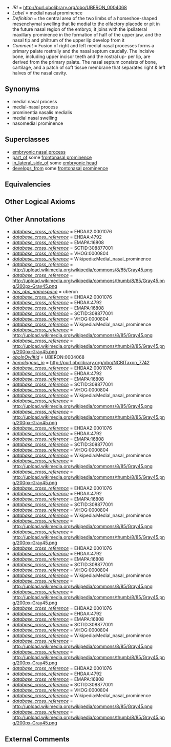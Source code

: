  * *IRI* = http://purl.obolibrary.org/obo/UBERON_0004068
 * *Label* = medial nasal prominence
 * *Definition* = the central area of the two limbs of a horseshoe-shaped mesenchymal swelling that lie medial to the olfactory placode or pit in the future nasal region of the embryo; it joins with the ipsilateral maxillary prominence in the formation of half of the upper jaw, and the nasal tip and philtrum of the upper lip develop from it
 * *Comment* = Fusion of right and left medial nasal processes forms a primary palate rostrally and the nasal septum caudally. The incisive bone, including upper incisor teeth and the rostral up- per lip, are derived from the primary palate. The nasal septum consists of bone, cartilage, and a patch of soft tissue membrane that separates right & left halves of the nasal cavity.

## Synonyms

 * medial nasal process
 * medial-nasal process
 * prominentia nasalis medialis
 * medial nasal swelling
 * nasomedial prominence

## Superclasses

 * [embryonic nasal process](../../UBERON/92/UBERON_0009292.md)
 * [part_of](../../BFO/50/BFO_0000050.md) some [frontonasal prominence](../../UBERON/66/UBERON_0004066.md)
 * [in_lateral_side_of](../../BSPO/26/BSPO_0000126.md) some [embryonic head](../../UBERON/16/UBERON_0008816.md)
 * [develops_from](../../RO/02/RO_0002202.md) some [frontonasal prominence](../../UBERON/66/UBERON_0004066.md)

## Equivalencies


## Other Logical Axioms


## Other Annotations

 * *[database_cross_reference](../../ef/oboInOwl#hasDbXref.md)* = EHDAA2:0001076
 * *[database_cross_reference](../../ef/oboInOwl#hasDbXref.md)* = EHDAA:4792
 * *[database_cross_reference](../../ef/oboInOwl#hasDbXref.md)* = EMAPA:16808
 * *[database_cross_reference](../../ef/oboInOwl#hasDbXref.md)* = SCTID:308877001
 * *[database_cross_reference](../../ef/oboInOwl#hasDbXref.md)* = VHOG:0000804
 * *[database_cross_reference](../../ef/oboInOwl#hasDbXref.md)* = Wikipedia:Medial_nasal_prominence
 * *[database_cross_reference](../../ef/oboInOwl#hasDbXref.md)* = http://upload.wikimedia.org/wikipedia/commons/8/85/Gray45.png
 * *[database_cross_reference](../../ef/oboInOwl#hasDbXref.md)* = http://upload.wikimedia.org/wikipedia/commons/thumb/8/85/Gray45.png/200px-Gray45.png
 * *[has_obo_namespace](../../ce/oboInOwl#hasOBONamespace.md)* = uberon
 * *[database_cross_reference](../../ef/oboInOwl#hasDbXref.md)* = EHDAA2:0001076
 * *[database_cross_reference](../../ef/oboInOwl#hasDbXref.md)* = EHDAA:4792
 * *[database_cross_reference](../../ef/oboInOwl#hasDbXref.md)* = EMAPA:16808
 * *[database_cross_reference](../../ef/oboInOwl#hasDbXref.md)* = SCTID:308877001
 * *[database_cross_reference](../../ef/oboInOwl#hasDbXref.md)* = VHOG:0000804
 * *[database_cross_reference](../../ef/oboInOwl#hasDbXref.md)* = Wikipedia:Medial_nasal_prominence
 * *[database_cross_reference](../../ef/oboInOwl#hasDbXref.md)* = http://upload.wikimedia.org/wikipedia/commons/8/85/Gray45.png
 * *[database_cross_reference](../../ef/oboInOwl#hasDbXref.md)* = http://upload.wikimedia.org/wikipedia/commons/thumb/8/85/Gray45.png/200px-Gray45.png
 * *[oboInOwl#id](../../id/oboInOwl#id.md)* = UBERON:0004068
 * *[homologous_in](../../core#homologous/in/core#homologous_in.md)* = http://purl.obolibrary.org/obo/NCBITaxon_7742
 * *[database_cross_reference](../../ef/oboInOwl#hasDbXref.md)* = EHDAA2:0001076
 * *[database_cross_reference](../../ef/oboInOwl#hasDbXref.md)* = EHDAA:4792
 * *[database_cross_reference](../../ef/oboInOwl#hasDbXref.md)* = EMAPA:16808
 * *[database_cross_reference](../../ef/oboInOwl#hasDbXref.md)* = SCTID:308877001
 * *[database_cross_reference](../../ef/oboInOwl#hasDbXref.md)* = VHOG:0000804
 * *[database_cross_reference](../../ef/oboInOwl#hasDbXref.md)* = Wikipedia:Medial_nasal_prominence
 * *[database_cross_reference](../../ef/oboInOwl#hasDbXref.md)* = http://upload.wikimedia.org/wikipedia/commons/8/85/Gray45.png
 * *[database_cross_reference](../../ef/oboInOwl#hasDbXref.md)* = http://upload.wikimedia.org/wikipedia/commons/thumb/8/85/Gray45.png/200px-Gray45.png
 * *[database_cross_reference](../../ef/oboInOwl#hasDbXref.md)* = EHDAA2:0001076
 * *[database_cross_reference](../../ef/oboInOwl#hasDbXref.md)* = EHDAA:4792
 * *[database_cross_reference](../../ef/oboInOwl#hasDbXref.md)* = EMAPA:16808
 * *[database_cross_reference](../../ef/oboInOwl#hasDbXref.md)* = SCTID:308877001
 * *[database_cross_reference](../../ef/oboInOwl#hasDbXref.md)* = VHOG:0000804
 * *[database_cross_reference](../../ef/oboInOwl#hasDbXref.md)* = Wikipedia:Medial_nasal_prominence
 * *[database_cross_reference](../../ef/oboInOwl#hasDbXref.md)* = http://upload.wikimedia.org/wikipedia/commons/8/85/Gray45.png
 * *[database_cross_reference](../../ef/oboInOwl#hasDbXref.md)* = http://upload.wikimedia.org/wikipedia/commons/thumb/8/85/Gray45.png/200px-Gray45.png
 * *[database_cross_reference](../../ef/oboInOwl#hasDbXref.md)* = EHDAA2:0001076
 * *[database_cross_reference](../../ef/oboInOwl#hasDbXref.md)* = EHDAA:4792
 * *[database_cross_reference](../../ef/oboInOwl#hasDbXref.md)* = EMAPA:16808
 * *[database_cross_reference](../../ef/oboInOwl#hasDbXref.md)* = SCTID:308877001
 * *[database_cross_reference](../../ef/oboInOwl#hasDbXref.md)* = VHOG:0000804
 * *[database_cross_reference](../../ef/oboInOwl#hasDbXref.md)* = Wikipedia:Medial_nasal_prominence
 * *[database_cross_reference](../../ef/oboInOwl#hasDbXref.md)* = http://upload.wikimedia.org/wikipedia/commons/8/85/Gray45.png
 * *[database_cross_reference](../../ef/oboInOwl#hasDbXref.md)* = http://upload.wikimedia.org/wikipedia/commons/thumb/8/85/Gray45.png/200px-Gray45.png
 * *[database_cross_reference](../../ef/oboInOwl#hasDbXref.md)* = EHDAA2:0001076
 * *[database_cross_reference](../../ef/oboInOwl#hasDbXref.md)* = EHDAA:4792
 * *[database_cross_reference](../../ef/oboInOwl#hasDbXref.md)* = EMAPA:16808
 * *[database_cross_reference](../../ef/oboInOwl#hasDbXref.md)* = SCTID:308877001
 * *[database_cross_reference](../../ef/oboInOwl#hasDbXref.md)* = VHOG:0000804
 * *[database_cross_reference](../../ef/oboInOwl#hasDbXref.md)* = Wikipedia:Medial_nasal_prominence
 * *[database_cross_reference](../../ef/oboInOwl#hasDbXref.md)* = http://upload.wikimedia.org/wikipedia/commons/8/85/Gray45.png
 * *[database_cross_reference](../../ef/oboInOwl#hasDbXref.md)* = http://upload.wikimedia.org/wikipedia/commons/thumb/8/85/Gray45.png/200px-Gray45.png
 * *[database_cross_reference](../../ef/oboInOwl#hasDbXref.md)* = EHDAA2:0001076
 * *[database_cross_reference](../../ef/oboInOwl#hasDbXref.md)* = EHDAA:4792
 * *[database_cross_reference](../../ef/oboInOwl#hasDbXref.md)* = EMAPA:16808
 * *[database_cross_reference](../../ef/oboInOwl#hasDbXref.md)* = SCTID:308877001
 * *[database_cross_reference](../../ef/oboInOwl#hasDbXref.md)* = VHOG:0000804
 * *[database_cross_reference](../../ef/oboInOwl#hasDbXref.md)* = Wikipedia:Medial_nasal_prominence
 * *[database_cross_reference](../../ef/oboInOwl#hasDbXref.md)* = http://upload.wikimedia.org/wikipedia/commons/8/85/Gray45.png
 * *[database_cross_reference](../../ef/oboInOwl#hasDbXref.md)* = http://upload.wikimedia.org/wikipedia/commons/thumb/8/85/Gray45.png/200px-Gray45.png
 * *[database_cross_reference](../../ef/oboInOwl#hasDbXref.md)* = EHDAA2:0001076
 * *[database_cross_reference](../../ef/oboInOwl#hasDbXref.md)* = EHDAA:4792
 * *[database_cross_reference](../../ef/oboInOwl#hasDbXref.md)* = EMAPA:16808
 * *[database_cross_reference](../../ef/oboInOwl#hasDbXref.md)* = SCTID:308877001
 * *[database_cross_reference](../../ef/oboInOwl#hasDbXref.md)* = VHOG:0000804
 * *[database_cross_reference](../../ef/oboInOwl#hasDbXref.md)* = Wikipedia:Medial_nasal_prominence
 * *[database_cross_reference](../../ef/oboInOwl#hasDbXref.md)* = http://upload.wikimedia.org/wikipedia/commons/8/85/Gray45.png
 * *[database_cross_reference](../../ef/oboInOwl#hasDbXref.md)* = http://upload.wikimedia.org/wikipedia/commons/thumb/8/85/Gray45.png/200px-Gray45.png

## External Comments

